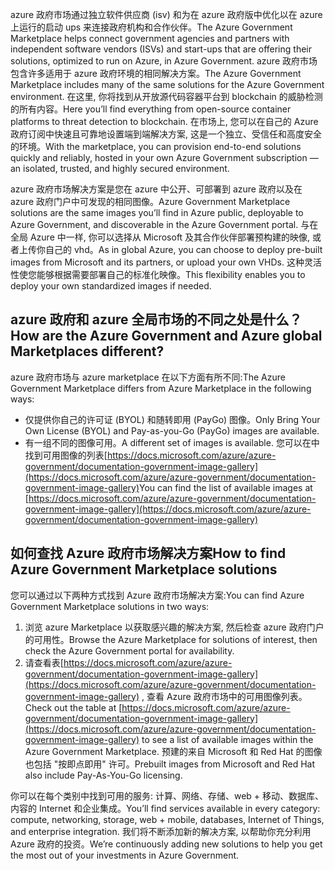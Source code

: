 <span data-ttu-id="31e0f-101">azure 政府市场通过独立软件供应商 (isv) 和为在 azure 政府版中优化以在 azure 上运行的启动 ups 来连接政府机构和合作伙伴。</span><span class="sxs-lookup"><span data-stu-id="31e0f-101">The Azure Government Marketplace helps connect government agencies and partners with independent software vendors (ISVs) and start-ups that are offering their solutions, optimized to run on Azure, in Azure Government.</span></span> <span data-ttu-id="31e0f-102">azure 政府市场包含许多适用于 azure 政府环境的相同解决方案。</span><span class="sxs-lookup"><span data-stu-id="31e0f-102">The Azure Government Marketplace includes many of the same solutions for the Azure Government environment.</span></span> <span data-ttu-id="31e0f-103">在这里, 你将找到从开放源代码容器平台到 blockchain 的威胁检测的所有内容。</span><span class="sxs-lookup"><span data-stu-id="31e0f-103">Here you’ll find everything from open-source container platforms to threat detection to blockchain.</span></span> <span data-ttu-id="31e0f-104">在市场上, 您可以在自己的 Azure 政府订阅中快速且可靠地设置端到端解决方案, 这是一个独立、受信任和高度安全的环境。</span><span class="sxs-lookup"><span data-stu-id="31e0f-104">With the marketplace, you can provision end-to-end solutions quickly and reliably, hosted in your own Azure Government subscription — an isolated, trusted, and highly secured environment.</span></span>

<span data-ttu-id="31e0f-105">azure 政府市场解决方案是您在 azure 中公开、可部署到 azure 政府以及在 azure 政府门户中可发现的相同图像。</span><span class="sxs-lookup"><span data-stu-id="31e0f-105">Azure Government Marketplace solutions are the same images you’ll find in Azure public, deployable to Azure Government, and discoverable in the Azure Government portal.</span></span> <span data-ttu-id="31e0f-106">与在全局 Azure 中一样, 你可以选择从 Microsoft 及其合作伙伴部署预构建的映像, 或者上传你自己的 vhd。</span><span class="sxs-lookup"><span data-stu-id="31e0f-106">As in global Azure, you can choose to deploy pre-built images from Microsoft and its partners, or upload your own VHDs.</span></span> <span data-ttu-id="31e0f-107">这种灵活性使您能够根据需要部署自己的标准化映像。</span><span class="sxs-lookup"><span data-stu-id="31e0f-107">This flexibility enables you to deploy your own standardized images if needed.</span></span>

## <a name="how-are-the-azure-government-and-azure-global-marketplaces-different"></a><span data-ttu-id="31e0f-108">azure 政府和 azure 全局市场的不同之处是什么？</span><span class="sxs-lookup"><span data-stu-id="31e0f-108">How are the Azure Government and Azure global Marketplaces different?</span></span> 

<span data-ttu-id="31e0f-109">azure 政府市场与 azure marketplace 在以下方面有所不同:</span><span class="sxs-lookup"><span data-stu-id="31e0f-109">The Azure Government Marketplace differs from Azure Marketplace in the following ways:</span></span>
- <span data-ttu-id="31e0f-110">仅提供你自己的许可证 (BYOL) 和随转即用 (PayGo) 图像。</span><span class="sxs-lookup"><span data-stu-id="31e0f-110">Only Bring Your Own License (BYOL) and Pay-as-you-Go (PayGo) images are available.</span></span>
- <span data-ttu-id="31e0f-111">有一组不同的图像可用。</span><span class="sxs-lookup"><span data-stu-id="31e0f-111">A different set of images is available.</span></span> <span data-ttu-id="31e0f-112">您可以在中找到可用图像的列表[https://docs.microsoft.com/azure/azure-government/documentation-government-image-gallery](https://docs.microsoft.com/azure/azure-government/documentation-government-image-gallery)</span><span class="sxs-lookup"><span data-stu-id="31e0f-112">You can find the list of available images at [https://docs.microsoft.com/azure/azure-government/documentation-government-image-gallery](https://docs.microsoft.com/azure/azure-government/documentation-government-image-gallery)</span></span>

## <a name="how-to-find-azure-government-marketplace-solutions"></a><span data-ttu-id="31e0f-113">如何查找 Azure 政府市场解决方案</span><span class="sxs-lookup"><span data-stu-id="31e0f-113">How to find Azure Government Marketplace solutions</span></span>

<span data-ttu-id="31e0f-114">您可以通过以下两种方式找到 Azure 政府市场解决方案:</span><span class="sxs-lookup"><span data-stu-id="31e0f-114">You can find Azure Government Marketplace solutions in two ways:</span></span>
1.  <span data-ttu-id="31e0f-115">浏览 azure Marketplace 以获取感兴趣的解决方案, 然后检查 azure 政府门户的可用性。</span><span class="sxs-lookup"><span data-stu-id="31e0f-115">Browse the Azure Marketplace for solutions of interest, then check the Azure Government portal for availability.</span></span>
2.  <span data-ttu-id="31e0f-116">请查看表[https://docs.microsoft.com/azure/azure-government/documentation-government-image-gallery](https://docs.microsoft.com/azure/azure-government/documentation-government-image-gallery) , 查看 Azure 政府市场中的可用图像列表。</span><span class="sxs-lookup"><span data-stu-id="31e0f-116">Check out the table at [https://docs.microsoft.com/azure/azure-government/documentation-government-image-gallery](https://docs.microsoft.com/azure/azure-government/documentation-government-image-gallery) to see a list of available images within the Azure Government Marketplace.</span></span> <span data-ttu-id="31e0f-117">预建的来自 Microsoft 和 Red Hat 的图像也包括 "按即点即用" 许可。</span><span class="sxs-lookup"><span data-stu-id="31e0f-117">Prebuilt images from Microsoft and Red Hat also include Pay-As-You-Go licensing.</span></span>

<span data-ttu-id="31e0f-118">你可以在每个类别中找到可用的服务: 计算、网络、存储、web + 移动、数据库、内容的 Internet 和企业集成。</span><span class="sxs-lookup"><span data-stu-id="31e0f-118">You’ll find services available in every category: compute, networking, storage, web + mobile, databases, Internet of Things, and enterprise integration.</span></span> <span data-ttu-id="31e0f-119">我们将不断添加新的解决方案, 以帮助你充分利用 Azure 政府的投资。</span><span class="sxs-lookup"><span data-stu-id="31e0f-119">We’re continuously adding new solutions to help you get the most out of your investments in Azure Government.</span></span>